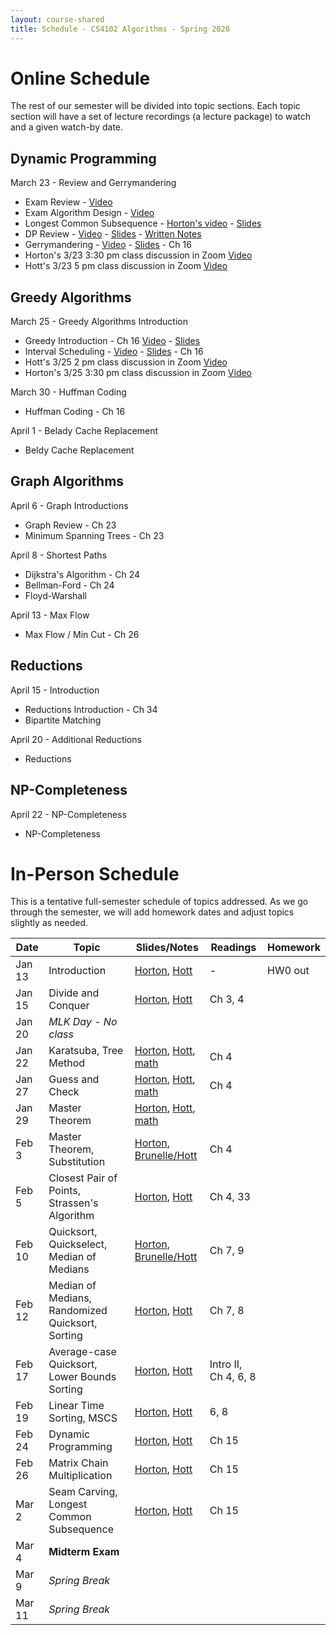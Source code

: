 ```yaml
---
layout: course-shared 
title: Schedule - CS4102 Algorithms - Spring 2020 
---
```


# Online Schedule

The rest of our semester will be divided into topic sections.  Each topic section will have a set of lecture recordings (a lecture package) to watch and a given watch-by date.

## Dynamic Programming

March 23 - Review and Gerrymandering

- Exam Review - [Video](https://uva.hosted.panopto.com/Panopto/Pages/Viewer.aspx?id=c1824782-3252-4842-b0a0-ab830121301d)
- Exam Algorithm Design - [Video](https://uva.hosted.panopto.com/Panopto/Pages/Viewer.aspx?id=a219a94f-7e8b-4649-a541-ab8300119751)
- Longest Common Subsequence - [Horton's video](https://uva.hosted.panopto.com/Panopto/Pages/Viewer.aspx?id=fdde7c3d-bad1-4afa-99a4-ab85011e9a24) - [Slides](lectures/horton/cs4102_L14-pt2_LCS_horton.pdf)
- DP Review - [Video](https://uva.hosted.panopto.com/Panopto/Pages/Viewer.aspx?id=15fec513-9015-4cae-882b-ab87014cc59b) - [Slides](lectures/l15-review.pdf) - [Written Notes](lectures/l15-review-written.pdf)
- Gerrymandering - [Video](https://uva.hosted.panopto.com/Panopto/Pages/Viewer.aspx?id=8b613684-720a-4167-a32e-ab7e016ea13f) - [Slides](lectures/l15-gerrymander.pdf) - Ch 16
- Horton's 3/23 3:30 pm class discussion in Zoom [Video](https://virginia.zoom.us/rec/share/_c8qBazM83NJc43CzUDudbNmWanZaaa81nBN-PMEzE7Llmd8AG8j6_lHtNIn3qan) 
- Hott's 3/23 5 pm class discussion in Zoom [Video](https://virginia.zoom.us/rec/share/4_NkI5fN6HlJQ4nt1njdZJAYFYP7X6a81nRK-6ZYxEpqk2Cq-V2iYHjyWuUYY67v) 

## Greedy Algorithms

March 25 - Greedy Algorithms Introduction

- Greedy Introduction - Ch 16 [Video](https://uva.hosted.panopto.com/Panopto/Pages/Viewer.aspx?id=a23a2c3e-0e7c-4d79-8ab4-ab8901322a65) - [Slides](lectures/horton/cs4102_L16_intro.pdf)
- Interval Scheduling - [Video](https://uva.hosted.panopto.com/Panopto/Pages/Viewer.aspx?id=00506912-5118-45cf-8828-ab89002117bf) - [Slides](lectures/l16-interval-scheduling.pdf) - Ch 16
- Hott's 3/25 2 pm class discussion in Zoom [Video](https://virginia.zoom.us/rec/share/x8hVCYvRylNLT6_xyXrAU6AoR5rpaaa8hCUb-PNexRwKZXhxJVMx6mmCEKJTR3lZ) 
- Horton's 3/25 3:30 pm class discussion in Zoom [Video](https://uva.hosted.panopto.com/Panopto/Pages/Viewer.aspx?id=487f41a3-7d28-4d3e-a492-ab8901689505)


March 30 - Huffman Coding

- Huffman Coding - Ch 16


April 1 - Belady Cache Replacement

- Beldy Cache Replacement


## Graph Algorithms

April 6 - Graph Introductions

- Graph Review - Ch 23
- Minimum Spanning Trees - Ch 23


April 8 - Shortest Paths

- Dijkstra's Algorithm - Ch 24
- Bellman-Ford - Ch 24
- Floyd-Warshall

April 13 - Max Flow

- Max Flow / Min Cut - Ch 26

## Reductions

April 15 - Introduction

- Reductions Introduction - Ch 34
- Bipartite Matching

April 20 - Additional Reductions

- Reductions

## NP-Completeness

April 22 - NP-Completeness

- NP-Completeness

# In-Person Schedule

This is a tentative full-semester schedule of topics addressed.  As we go through the semester, we will add homework dates and adjust topics slightly as needed.

| Date    | Topic                                            | Slides/Notes                                                                                                            | Readings             | Homework |
| ------- | ------                                           | -----                                                                                                                   | ------               | -------  |
| Jan 13  | Introduction                                     | [Horton](lectures/horton/l1.pdf), [Hott](lectures/robbie/l1.pdf)                                                        | -                    | HW0 out  |
| Jan 15  | Divide and Conquer                               | [Horton](lectures/horton/l2.pdf), [Hott](lectures/robbie/l2.pdf)                                                        | Ch 3, 4              |          |
| Jan 20  | *MLK Day - No class*                             |                                                                                                                         |                      |          |
| Jan 22  | Karatsuba, Tree Method                           | [Horton](lectures/horton/cs4102_L3_horton.pdf), [Hott](lectures/robbie/l3.pdf), [math](lectures/day3-proofs.pdf)        | Ch 4                 |          |
| Jan 27  | Guess and Check                                  | [Horton](lectures/horton/cs4102_L4_horton.pdf), [Hott](lectures/robbie/l4.pdf), [math](lectures/day4-proofs.pdf)        | Ch 4                 |          |
| Jan 29  | Master Theorem                                   | [Horton](lectures/horton/cs4102_L5_Master_horton.pdf), [Hott](lectures/robbie/l5.pdf), [math](lectures/day5-proofs.pdf) |                      |          |
| Feb 3   | Master Theorem, Substitution                     | [Horton](lectures/horton/cs4102-L6-closestpair-horton.pdf), [Brunelle/Hott](lectures/robbie/l6.pdf)                     | Ch 4                 |          |
| Feb 5   | Closest Pair of Points, Strassen's Algorithm     | [Horton](lectures/horton/cs4102_L7_closestpair_Strassen_horton.pdf), [Hott](lectures/robbie/l7.pdf)                     | Ch 4, 33             |          |
| Feb 10  | Quicksort, Quickselect, Median of Medians        | [Horton](lectures/horton/L8.pdf), [Brunelle/Hott](lectures/robbie/l8.pdf)                                               | Ch 7, 9              |          |
| Feb 12  | Median of Medians, Randomized Quicksort, Sorting | [Horton](lectures/horton/L9_horton.pdf), [Hott](lectures/robbie/l9.pdf)                                                 | Ch 7, 8              |          |
| Feb 17  | Average-case Quicksort, Lower Bounds Sorting     | [Horton](lectures/horton/L10.pdf), [Hott](lectures/robbie/l10.pdf)                                                      | Intro II, Ch 4, 6, 8 |          |
| Feb 19  | Linear Time Sorting, MSCS                        | [Horton](lectures/horton/L11.pdf), [Hott](lectures/robbie/l11.pdf)                                                      | 6, 8                 |          |
| Feb 24  | Dynamic Programming                              | [Horton](lectures/horton/L12.pdf), [Hott](lectures/robbie/l12.pdf)                                                      | Ch 15                |          |
| Feb 26  | Matrix Chain Multiplication                      | [Horton](lectures/horton/L13.pdf), [Hott](lectures/robbie/l13.pdf)                                                      | Ch 15                |          |
| Mar 2   | Seam Carving, Longest Common Subsequence         | [Horton](lectures/horton/L14.pdf), [Hott](lectures/robbie/l14.pdf)                                                      | Ch 15                |          |
| Mar 4   | **Midterm Exam**                                 |                                                                                                                         |                      |          |
| Mar 9   | *Spring Break*                                   |                                                                                                                         |                      |          |
| Mar 11  | *Spring Break*                                   |                                                                                                                         |                      |          |

